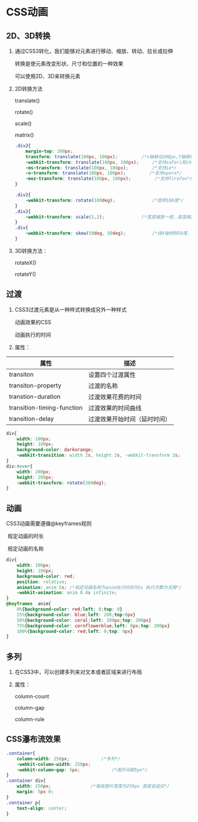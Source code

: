 # CSS动画

## 2D、3D转换

1. 通过CSS3转化，我们能够对元素进行移动、缩放、转动、拉长或拉伸

   转换是使元素改变形状、尺寸和位置的一种效果

   可以使用2D、3D来转换元素

2. 2D转换方法

   translate()

   rotate()

   scale()

   matrix()

   ```css
   .div2{
       margin-top: 200px;
       transform: translate(100px, 100px);         /*x轴移动100px,Y轴移动100px*/
       -webkit-transform: translate(100px, 100px);     /*支持safari和chrome*/
       -ms-transform: translate(100px, 100px);         /*支持ie*/
       -o-transform: translate(100px, 100px);         /*支持opera*/
       -moz-transform: translate(100px, 100px);         /*支持firefox*/
   }
   
   .div2{
       -webkit-transform: rotate(180deg);              /*旋转180度*/
   }
   .div2{
       -webkit-transform: scale(1,2);              /*宽度缩放一倍，高度缩放两倍*/
   }
   .div{
       -webkit-transform: skew(50deg, 50deg);          /*绕X轴倾斜50度，绕Y轴倾斜50度*/
   }
   
   ```

3. 3D转换方法：

   rotateX()

   rotateY()

## 过渡

1. CSS3过渡元素是从一种样式转换成另外一种样式

   动画效果的CSS

   动画执行的时间

2. 属性：

| 属性                       | 描述                         |
| -------------------------- | ---------------------------- |
| transiton                  | 设置四个过渡属性             |
| transiton-property         | 过渡的名称                   |
| transtion-duration         | 过渡效果花费的时间           |
| transition-timing-function | 过渡效果的时间曲线           |
| transition-delay           | 过渡效果开始时间（延时时间） |

```css
div{
    width: 100px;
    height: 100px;
    background-color: darkorange;
    -webkit-transition: width 2s, height 2s, -webkit-transform 2s;
}
div:hover{
    width: 200px;
    height: 200px;
    -webkit-transform: rotate(360deg);
}
```

## 动画

CSS3动画需要遵循@keyframes规则

​	规定动画的时长

​	规定动画的名称

```css
div{
    width: 100px;
    height: 100px;
    background-color: red;
    position: relative;
    animation: anim 5s; /*指定动画名称为anim执行时间为5s 执行次数为无限*/
    -webkit-animation: anim 0.4s infinite;
}
@keyframes  anim{
    0%{background-color: red;left: 0;top: 0}
    25%{background-color: blue;left: 200;top:0px}
    50%{background-color: coral;left: 200px;top: 200px}
    75%{background-color: cornflowerblue;left: 0px;top: 200px}
    100%{background-color: red;left: 0;top: 0px}
}
```

## 多列

1. 在CSS3中，可以创建多列来对文本或者区域来进行布局

2. 属性：

   column-count

   column-gap

   column-rule

## CSS瀑布流效果

```css
.container{
    column-width: 250px;            /*多列*/
    -webkit-column-width: 250px;
    -webkit-column-gap: 5px;            /*图片间距5px*/
}
.container div{
    width: 250px;               /*每张图片宽度为250px 高度自适应*/
    margin: 5px 0;
}
.container p{
    text-align: center;
}
```

